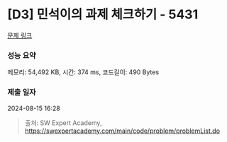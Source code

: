 # [D3] 민석이의 과제 체크하기 - 5431 

[문제 링크](https://swexpertacademy.com/main/code/problem/problemDetail.do?contestProbId=AWVl3rWKDBYDFAXm) 

### 성능 요약

메모리: 54,492 KB, 시간: 374 ms, 코드길이: 490 Bytes

### 제출 일자

2024-08-15 16:28



> 출처: SW Expert Academy, https://swexpertacademy.com/main/code/problem/problemList.do